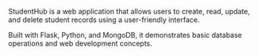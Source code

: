 StudentHub is a web application that allows users to create, read, update, and delete student records using a user-friendly interface.


Built with Flask, Python, and MongoDB, it demonstrates basic database operations and web development concepts.
